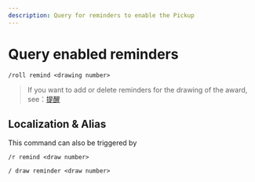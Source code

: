 ```yaml
---
description: Query for reminders to enable the Pickup
---
```


# Query enabled reminders

```
/roll remind <drawing number>
```

> If you want to add or delete reminders for the drawing of the award, see：[提醒](browken-reference)

## Localization & Alias

This command can also be triggered by

```
/r remind <draw number>

/ draw reminder <draw number>
```
